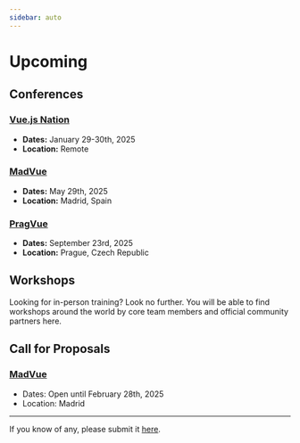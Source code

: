 ```yaml
---
sidebar: auto
---
```


# Upcoming

## Conferences

### [Vue.js Nation](https://vuejsnation.com/)

- **Dates:** January 29-30th, 2025
- **Location:** Remote

### [MadVue](https://madvue.es/)

- **Dates:** May 29th, 2025
- **Location:** Madrid, Spain

### [PragVue](https://pragvue.com/)

- **Dates:** September 23rd, 2025
- **Location:** Prague, Czech Republic

## Workshops

Looking for in-person training? Look no further. You will be able to find workshops around the world by core team members and official community partners here.

<EventsTimeline type="workshop" />

## Call for Proposals

### [MadVue](https://bit.ly/MadVueCFP)

- Dates: Open until February 28th, 2025
- Location: Madrid

---

If you know of any, please submit it [here](https://github.com/vuejs/events/issues/new?assignees=&labels=&template=cfp-submission.md&title=%5BCFP%5D).

